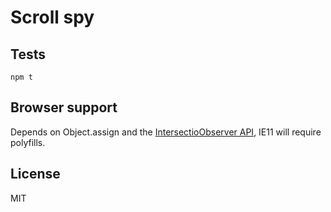 
# Scroll spy


## Tests
```
npm t
```

## Browser support
Depends on Object.assign and the [IntersectioObserver API](https://caniuse.com/#feat=intersectionobserver), IE11 will require polyfills.

## License
MIT
